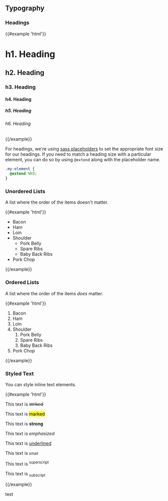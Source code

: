 ## Typography

### Headings

{{#example 'html'}}
<h1>h1. Heading</h1> <!-- 24px -->
<h2>h2. Heading</h2> <!-- 20px -->
<h3>h3. Heading</h3> <!-- 16px -->
<h4>h4. Heading</h4> <!-- 14px -->
<h5>h5. Heading</h5> <!-- 12px -->
<h6>h6. Heading</h6> <!-- 12px -->
{{/example}}

For headings, we're using [sass placeholders](http://sass-lang.com/documentation/file.SASS_REFERENCE.html#placeholder_selectors_) to set the appropriate font size for our headings. If you need to match a heading size with a particular element, you can do so by using `@extend` along with the placeholder name.

```scss
.my-element {
  @extend %h3;
}
```

### Unordered Lists

A list where the order of the items doesn't matter.

{{#example 'html'}}
<ul>
  <li>Bacon</li>
  <li>Ham</li>
  <li>Loin</li>
  <li>Shoulder
    <ul>
      <li>Pork Belly</li>
      <li>Spare Ribs</li>
      <li>Baby Back Ribs</li>
    </ul>
  </li>
  <li>Pork Chop</li>
</ul>
{{/example}}

### Ordered Lists

A list where the order of the items *does* matter.

{{#example 'html'}}
<ol>
  <li>Bacon</li>
  <li>Ham</li>
  <li>Loin</li>
  <li>Shoulder
    <ol>
      <li>Pork Belly</li>
      <li>Spare Ribs</li>
      <li>Baby Back Ribs</li>
    </ol>
  </li>
  <li>Pork Chop</li>
</ol>
{{/example}}

### Styled Text

You can style inline text elements.

{{#example 'html'}}
<p>This text is <s>striked</s></p>
<p>This text is <mark>marked</mark></p>
<p>This text is <strong>strong</strong></p>
<p>This text is <em>emphasized</em></p>
<p>This text is <u>underlined</u></p>
<p>This text is <small>small</small></p>
<p>This text is <sup>superscript</sup></p>
<p>This text is <sub>subscript</sub></p>
{{/example}}

test